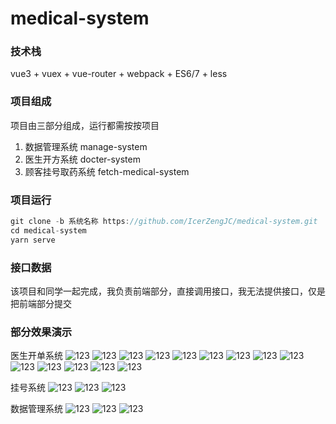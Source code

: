 # medical-system

### 技术栈
vue3 + vuex + vue-router + webpack + ES6/7 + less 

### 项目组成

项目由三部分组成，运行都需按按项目

1. 数据管理系统 manage-system
2. 医生开方系统 docter-system
3. 顾客挂号取药系统 fetch-medical-system

### 项目运行

```javascript
git clone -b 系统名称 https://github.com/IcerZengJC/medical-system.git
cd medical-system  
yarn serve
```

### 接口数据

该项目和同学一起完成，我负责前端部分，直接调用接口，我无法提供接口，仅是把前端部分提交

### 部分效果演示

医生开单系统
![123](https://gitee.com/IcerZengJC/iamge-system/raw/master/system/1.png)
![123](https://gitee.com/IcerZengJC/iamge-system/raw/master/system/2.png)
![123](https://gitee.com/IcerZengJC/iamge-system/raw/master/system/3.png)
![123](https://gitee.com/IcerZengJC/iamge-system/raw/master/system/4.png)
![123](https://gitee.com/IcerZengJC/iamge-system/raw/master/system/5.png)
![123](https://gitee.com/IcerZengJC/iamge-system/raw/master/system/6.png)
![123](https://gitee.com/IcerZengJC/iamge-system/raw/master/system/7.png)
![123](https://gitee.com/IcerZengJC/iamge-system/raw/master/system/8.png)
![123](https://gitee.com/IcerZengJC/iamge-system/raw/master/system/9.png)
![123](https://gitee.com/IcerZengJC/iamge-system/raw/master/system/10.png)
![123](https://gitee.com/IcerZengJC/iamge-system/raw/master/system/11.png)
![123](https://gitee.com/IcerZengJC/iamge-system/raw/master/system/12.png)
![123](https://gitee.com/IcerZengJC/iamge-system/raw/master/system/13.png)
![123](https://gitee.com/IcerZengJC/iamge-system/raw/master/system/14.png)

挂号系统
![123](https://gitee.com/IcerZengJC/iamge-system/raw/master/system/15.png)
![123](https://gitee.com/IcerZengJC/iamge-system/raw/master/system/16.png)
![123](https://gitee.com/IcerZengJC/iamge-system/raw/master/system/17.png)

数据管理系统
![123](https://gitee.com/IcerZengJC/iamge-system/raw/master/system/18.png)
![123](https://gitee.com/IcerZengJC/iamge-system/raw/master/system/19.png)
![123](https://gitee.com/IcerZengJC/iamge-system/raw/master/system/20.png)